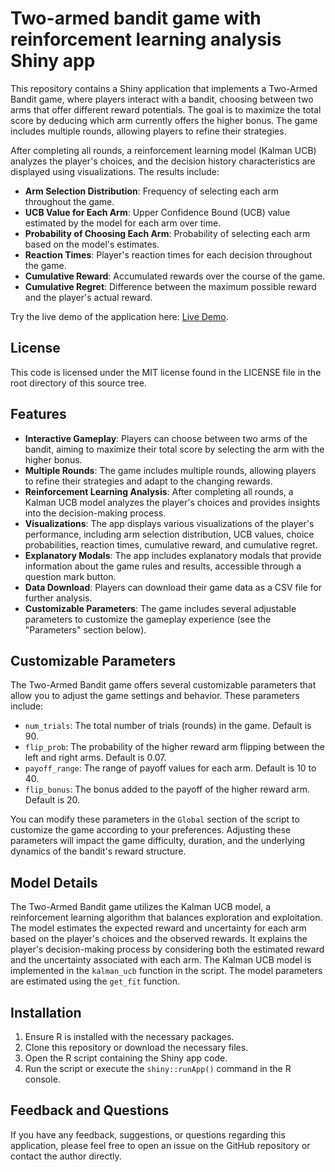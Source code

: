 # Two-armed bandit game with reinforcement learning analysis Shiny app

This repository contains a Shiny application that implements a Two-Armed Bandit game, where players interact with a bandit, choosing between two arms that offer different reward potentials. The goal is to maximize the total score by deducing which arm currently offers the higher bonus. The game includes multiple rounds, allowing players to refine their strategies.

After completing all rounds, a reinforcement learning model (Kalman UCB) analyzes the player's choices, and the decision history characteristics are displayed using visualizations. The results include:

- **Arm Selection Distribution**: Frequency of selecting each arm throughout the game.
- **UCB Value for Each Arm**: Upper Confidence Bound (UCB) value estimated by the model for each arm over time.
- **Probability of Choosing Each Arm**: Probability of selecting each arm based on the model's estimates.
- **Reaction Times**: Player's reaction times for each decision throughout the game.
- **Cumulative Reward**: Accumulated rewards over the course of the game.
- **Cumulative Regret**: Difference between the maximum possible reward and the player's actual reward.

Try the live demo of the application here: [Live Demo](https://pmarcowski.shinyapps.io/two-armed-bandit/).

## License

This code is licensed under the MIT license found in the LICENSE file in the root directory of this source tree.

## Features

- **Interactive Gameplay**: Players can choose between two arms of the bandit, aiming to maximize their total score by selecting the arm with the higher bonus.
- **Multiple Rounds**: The game includes multiple rounds, allowing players to refine their strategies and adapt to the changing rewards.
- **Reinforcement Learning Analysis**: After completing all rounds, a Kalman UCB model analyzes the player's choices and provides insights into the decision-making process.
- **Visualizations**: The app displays various visualizations of the player's performance, including arm selection distribution, UCB values, choice probabilities, reaction times, cumulative reward, and cumulative regret.
- **Explanatory Modals**: The app includes explanatory modals that provide information about the game rules and results, accessible through a question mark button.
- **Data Download**: Players can download their game data as a CSV file for further analysis.
- **Customizable Parameters**: The game includes several adjustable parameters to customize the gameplay experience (see the "Parameters" section below).

## Customizable Parameters

The Two-Armed Bandit game offers several customizable parameters that allow you to adjust the game settings and behavior. These parameters include:

- `num_trials`: The total number of trials (rounds) in the game. Default is 90.
- `flip_prob`: The probability of the higher reward arm flipping between the left and right arms. Default is 0.07.
- `payoff_range`: The range of payoff values for each arm. Default is 10 to 40.
- `flip_bonus`: The bonus added to the payoff of the higher reward arm. Default is 20.

You can modify these parameters in the `Global` section of the script to customize the game according to your preferences. Adjusting these parameters will impact the game difficulty, duration, and the underlying dynamics of the bandit's reward structure.

## Model Details

The Two-Armed Bandit game utilizes the Kalman UCB model, a reinforcement learning algorithm that balances exploration and exploitation. The model estimates the expected reward and uncertainty for each arm based on the player's choices and the observed rewards. It explains the player's decision-making process by considering both the estimated reward and the uncertainty associated with each arm. The Kalman UCB model is implemented in the `kalman_ucb` function in the script. The model parameters are estimated using the `get_fit` function.

## Installation

1. Ensure R is installed with the necessary packages.
2. Clone this repository or download the necessary files.
3. Open the R script containing the Shiny app code.
4. Run the script or execute the `shiny::runApp()` command in the R console.

## Feedback and Questions

If you have any feedback, suggestions, or questions regarding this application, please feel free to open an issue on the GitHub repository or contact the author directly.
